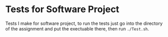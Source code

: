# Tests for Software Project
Tests I make for software project, to run the tests just go into the directory of the assignment and put the exectuable there, then run `./Test.sh`.